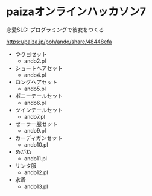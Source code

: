 
# paizaオンラインハッカソン7

恋愛SLG: プログラミングで彼女をつくる

https://paiza.jp/poh/ando/share/48448efa

* つり目セット
    * ando2.pl
* ショートヘアセット
    * ando4.pl
* ロングヘアセット
    * ando5.pl
* ポニーテールセット
    * ando6.pl
* ツインテールセット
    * ando7.pl
* セーラー服セット
    * ando9.pl
* カーディガンセット
    * ando10.pl
* めがね
    * ando11.pl
* サンタ服
    * ando12.pl
* 水着
    * ando13.pl

